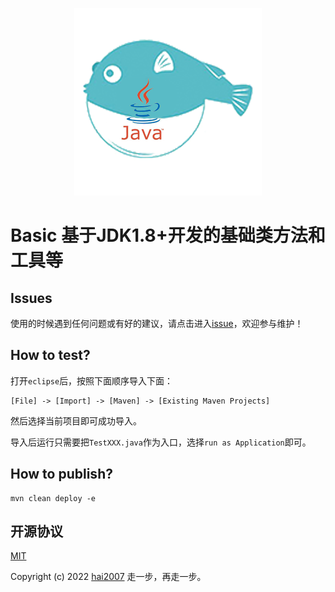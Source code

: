 <p align='center'>
    <a href='https://io.github.hai2007/basic.java' target='_blank'>
        <img src='./logo.png'>
    </a>
</p>

# Basic 基于JDK1.8+开发的基础类方法和工具等

## Issues
使用的时候遇到任何问题或有好的建议，请点击进入[issue](https://github.com/hai2007/basic.java/issues)，欢迎参与维护！

## How to test?

打开```eclipse```后，按照下面顺序导入下面：

```
[File] -> [Import] -> [Maven] -> [Existing Maven Projects]
```

然后选择当前项目即可成功导入。

导入后运行只需要把```TestXXX.java```作为入口，选择```run as Application```即可。

## How to publish?

```
mvn clean deploy -e
```

开源协议
---------------------------------------
[MIT](https://github.com/hai2007/basic.java/blob/master/LICENSE)

Copyright (c) 2022 [hai2007](https://hai2007.gitee.io/sweethome/) 走一步，再走一步。
